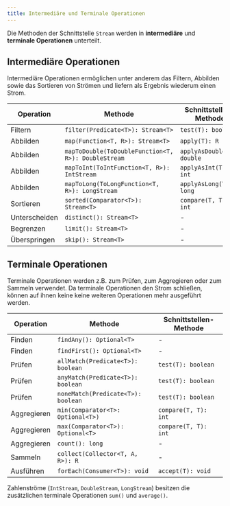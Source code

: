 ```yaml
---
title: Intermediäre und Terminale Operationen
---
```


Die Methoden der Schnittstelle `Stream` werden in **intermediäre** und **terminale Operationen** unterteilt.

## Intermediäre Operationen
Intermediäre Operationen ermöglichen unter anderem das Filtern, Abbilden sowie das Sortieren von Strömen und liefern als Ergebnis wiederum einen Strom.

| Operation     | Methode                                             | Schnittstellen-Methode     |
| ------------- | --------------------------------------------------- | -------------------------- |
| Filtern       | `filter(Predicate<T>): Stream<T>`                   | `test(T): boolean`         |
| Abbilden      | `map(Function<T, R>): Stream<T>`                    | `apply(T): R`              |
| Abbilden      | `mapToDouble(ToDoubleFunction<T, R>): DoubleStream` | `applyAsDouble(T): double` |
| Abbilden      | `mapToInt(ToIntFunction<T, R>): IntStream`          | `applyAsInt(T): int`       |
| Abbilden      | `mapToLong(ToLongFunction<T, R>): LongStream`       | `applyAsLong(T): long`     |
| Sortieren     | `sorted(Comparator<T>): Stream<T>`                  | `compare(T, T): int`       |
| Unterscheiden | `distinct(): Stream<T>`                             | -                          |
| Begrenzen     | `limit(): Stream<T>`                                | -                          |
| Überspringen  | `skip(): Stream<T>`                                 | -                          |

## Terminale Operationen
Terminale Operationen werden z.B. zum Prüfen, zum Aggregieren oder zum Sammeln verwendet. Da terminale Operationen den Strom schließen, können auf ihnen keine keine weiteren Operationen mehr ausgeführt werden.

| Operation   | Methode                            | Schnittstellen-Methode |
| ----------- | ---------------------------------- | ---------------------- |
| Finden      | `findAny(): Optional<T>`           | -                      |
| Finden      | `findFirst(): Optional<T>`         | -                      |
| Prüfen      | `allMatch(Predicate<T>): boolean`  | `test(T): boolean`     |
| Prüfen      | `anyMatch(Predicate<T>): boolean`  | `test(T): boolean`     |
| Prüfen      | `noneMatch(Predicate<T>): boolean` | `test(T): boolean`     |
| Aggregieren | `min(Comparator<T>: Optional<T>)`  | `compare(T, T): int`   |
| Aggregieren | `max(Comparator<T>): Optional<T>`  | `compare(T, T): int`   |
| Aggregieren | `count(): long`                    | -                      |
| Sammeln     | `collect(Collector<T, A, R>): R`   | -                      |
| Ausführen   | `forEach(Consumer<T>): void`       | `accept(T): void`      |

Zahlenströme (`IntStream`, `DoubleStream`, `LongStream`) besitzen die zusätzlichen terminale Operationen `sum()` und `average()`.
